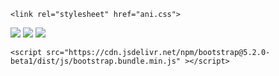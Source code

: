 <!doctype html>
<html lang="en">
  <head>
    <meta charset="utf-8">
    <meta name="viewport" content="width=device-width, initial-scale=1">
    <title>Animation </title>
    <link href="https://cdn.jsdelivr.net/npm/bootstrap@5.2.0-beta1/dist/css/bootstrap.min.css" rel="stylesheet">

    <link rel="stylesheet" href="ani.css">
  </head>
  <body class="m-5">
    <div class="section"></div>
   <img class="img-fluid" src="https://cdn.pixabay.com/photo/2013/07/12/18/44/swan-153794_960_720.png">
   <img class="img-fluid text-danger" src="https://cdn.pixabay.com/photo/2013/07/12/18/44/swan-153794_960_720.png">
   <img  class="img-fluid"src="https://media.tenor.com/M2y0YMgbH-EAAAAj/duck-webbed-feet.gif">

    <script src="https://cdn.jsdelivr.net/npm/bootstrap@5.2.0-beta1/dist/js/bootstrap.bundle.min.js" ></script>
  </body>
</html>
